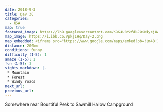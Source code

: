 ```yaml
---
date: 2018-9-3
title: Day 30
categories:
  - USA
map: true
featured_image: https://lh3.googleusercontent.com/X8S4UkY2fdkJOiWdycjUAzipPkk1LJJM2_5SWCFeQD1B0JVUi1rfqSbX7vWL9UZ8t7JZQqPwv4FRZBGBP4Uxu0jV0j2Q0WpL0GI3cO13wxTukwKbB0UHiTC36QZt8XsaVLaStCDekFCbX2gY0qmEsgn6FYxwkNxzEdGAf57N84u5wHoLOcKuaSoFMuxZWkCwxD8Q3yHnchQm8bW3cNrT4QuFo6W3mbuzWQKoqc2DaO8URtwcgiUDkvdyPsFuOhzOQFofPMAe7vTw9G77vmG7fw3nzPpNla21-8FEjiADuRV1VLcK5O-z7M2Nd_mLfnhQSk70KDAz9tmzotgVapCE2J3FwcZBpCd_k4sSnN8eCWKrRd-SDmHLb9wsyAKC_OcyDx0wxubJm4FR3cFRnDXT7L8XGsL4uSUhDmj51b1JNwmKUFENcpPpncRMWrj9EPfhNgqpGnm3arxM2l7INUoxCqj6IUI0i5EM9taImpu2H3FUvroxquou5iW0IesCLBON6MAA1PSI_-VBiKhzCfCRjvzmEiWfu6UKBmYJ4kxM1FvBIZAVRLswTBtBo8ygh9jZGTw6SA9z9mLtnLGGWtxnhaxQcHWZ0j6xolfPcRYWhewzsAinTjPbdmRflVaBIM26HqQnbJJJ_RPVomBbBB5a_PkC520rPAWqBe_4hPnNmOvu2mBH=w1631-h1152-no
map_image: https://i.ibb.co/Vpkj1Hq/Day-2.png
map_embedded: <iframe src="https://www.google.com/maps/embed?pb=!1m48!1m12!1m3!1d519071.69767255645!2d-112.06692788595727!3d40.40878126372955!2m3!1f0!2f0!3f0!3m2!1i1024!2i768!4f13.1!4m33!3e0!4m3!3m2!1d40.945104!2d-111.8114076!4m4!2zNDHCsDAwJzEyLjgiTiAxMTHCsDUwJzI2LjciVw!3m2!1d41.0035556!2d-111.84075!4m5!1s0x875271ea5bcc03d7%3A0xf0e67d905fa8def!2sSolitude%2C%20UT%2C%20USA!3m2!1d40.6210616!2d-111.5932552!4m5!1s0x875275408060bf89%3A0x4d060bfd9dffeafe!2sMidway%2C%20UT%2C%20USA!3m2!1d40.512177199999996!2d-111.47435449999999!4m4!2s40.1736917%2C-111.1911389!3m2!1d40.1736917!2d-111.1911389!4m5!1s0x874dc47878c76f81%3A0x7833a23a15724a55!2sSawmill%20Hollow%20Campground%2C%20Forest%20Road%20029%2C%20Springville%2C%20UT%2C%20USA!3m2!1d40.1410371!2d-111.3405813!5e0!3m2!1sen!2sau!4v1577443833804!5m2!1sen!2sau" width="100%" height="500" frameborder="0" style="border:0;" allowfullscreen=""></iframe>
distance: 200km
conditions: Sunny
difficulty (1-5): 1 
amaze (1-5): 1
fun (1-5): 1
sights_markdown: |-
 * Mountain
 * Forest
 * Windy roads
next_url:
previous_url:
---
```

Somewhere near Bountiful Peak to Sawmill Hallow Campground


